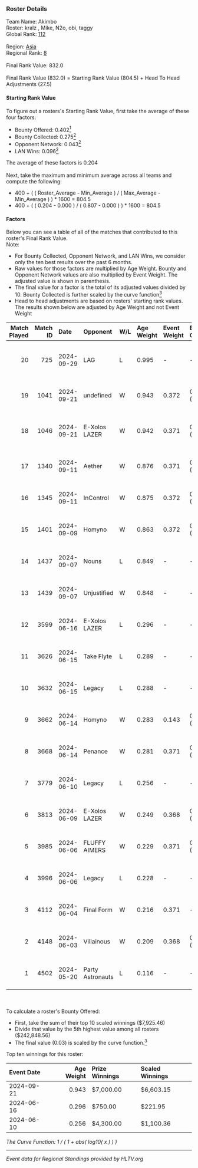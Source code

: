 ### Roster Details<br />
Team Name: Akimbo<br />
Roster: kralz , Mike, N2o, obi, taggy<br />
Global Rank: [112](../../standings_global_2024_10_30.md)<br />
<br />
Region: [Asia]( ../../standings_asia_2024_10_30.md)<br />
Regional Rank: [8]( ../../standings_asia_2024_10_30.md)<br />
<br />
Final Rank Value:  832.0<br />
<br />
Final Rank Value (832.0) = Starting Rank Value (804.5) + Head To Head Adjustments (27.5)<br />

#### Starting Rank Value<br />
To figure out a rosters's Starting Rank Value, first take the average of these four factors:<br />
- Bounty Offered: 0.402[<sup>1</sup>](#table2)
- Bounty Collected: 0.275[<sup>2</sup>](#table1)
- Opponent Network: 0.043[<sup>2</sup>](#table1)
- LAN Wins: 0.096[<sup>2</sup>](#table1)

The average of these factors is 0.204<br />
<br />
Next, take the maximum and minimum average across all teams and compute the following:<br />
- 400 + ( ( Roster_Average - Min_Average ) / ( Max_Average - Min_Average ) ) * 1600 = 804.5
- 400 + ( ( 0.204 - 0.000 ) / ( 0.807 - 0.000 ) ) * 1600 = 804.5


#### Factors<br />
Below you can see a table of all of the matches that contributed to this roster's Final Rank Value.<br />
Note:<br />

- For Bounty Collected, Opponent Network, and LAN Wins, we consider only the ten best results over the past 6 months.
- Raw values for those factors are multiplied by Age Weight. Bounty and Opponent Network values are also multiplied by Event Weight. The adjusted value is shown in parenthesis.
- The final value for a factor is the total of its adjusted values divided by 10. Bounty Collected is further scaled by the curve function[<sup>3</sup>](#curveFunction)
- Head to head adjustments are based on rosters' starting rank values. The results shown below are adjusted by Age Weight and not Event Weight
<span id="table1"></span><br />


| Match Played | Match ID | Date       | Opponent         | W/L | Age Weight | Event Weight | Bounty Collected | Opponent Network | LAN Wins  | H2H Adj. | Roster                             |
| -: | -: | :- | :- | :- | :- | :- | :- | :- | :- | -: | :- |
|           20 |      725 | 2024-09-29 | LAG              | L   | 0.995      | -            | -                | -                | -         |   -21.03 | kralz , Mike, N2o, obi, taggy      |
|           19 |     1041 | 2024-09-21 | undefined        | W   | 0.943      | 0.372        | 0.019 (0.007)    | 0.253 (0.089)    | 0 (0.000) |    13.57 | kmrn, kralz , laxiee, N2o, obi     |
|           18 |     1046 | 2024-09-21 | E-Xolos LAZER    | W   | 0.942      | 0.371        | 0.017 (0.006)    | 0.398 (0.139)    | 0 (0.000) |    15.30 | kmrn, kralz , N2o, obi, taggy      |
|           17 |     1340 | 2024-09-11 | Aether           | W   | 0.876      | 0.371        | 0.000 (0.000)    | 0.099 (0.032)    | 0 (0.000) |     3.66 | kmrn, kralz , laxiee, N2o, obi     |
|           16 |     1345 | 2024-09-11 | InControl        | W   | 0.875      | 0.372        | 0.013 (0.004)    | 0.129 (0.042)    | 0 (0.000) |     9.63 | kmrn, kralz , laxiee, N2o, obi     |
|           15 |     1401 | 2024-09-09 | Homyno           | W   | 0.863      | 0.372        | 0.006 (0.002)    | 0.098 (0.031)    | 0 (0.000) |     7.21 | kmrn, kralz , laxiee, N2o, obi     |
|           14 |     1437 | 2024-09-07 | Nouns            | L   | 0.849      | -            | -                | -                | -         |    -3.83 | kmrn, kralz , laxiee, N2o, obi     |
|           13 |     1439 | 2024-09-07 | Unjustified      | W   | 0.848      | -            | -                | -                | 1 (0.848) |     2.48 | kmrn, kralz , laxiee, N2o, obi     |
|           12 |     3599 | 2024-06-16 | E-Xolos LAZER    | L   | 0.296      | -            | -                | -                | -         |    -4.50 | calamity, kralz , laxiee, N2o, obi |
|           11 |     3626 | 2024-06-15 | Take Flyte       | L   | 0.289      | -            | -                | -                | -         |    -4.46 | calamity, kralz , laxiee, N2o, obi |
|           10 |     3632 | 2024-06-15 | Legacy           | L   | 0.288      | -            | -                | -                | -         |    -1.83 | calamity, kralz , laxiee, N2o, obi |
|            9 |     3662 | 2024-06-14 | Homyno           | W   | 0.283      | 0.143        | 0.006 (0.000)    | 0.098 (0.004)    | 0 (0.000) |     2.62 | calamity, kralz , laxiee, N2o, obi |
|            8 |     3668 | 2024-06-14 | Penance          | W   | 0.281      | 0.371        | 0.002 (0.000)    | 0.111 (0.012)    | 0 (0.000) |     2.83 | calamity, kralz , laxiee, N2o, obi |
|            7 |     3779 | 2024-06-10 | Legacy           | L   | 0.256      | -            | -                | -                | -         |    -1.62 | calamity, kralz , laxiee, N2o, obi |
|            6 |     3813 | 2024-06-09 | E-Xolos LAZER    | W   | 0.249      | 0.368        | 0.017 (0.002)    | 0.398 (0.036)    | 0 (0.000) |     4.01 | calamity, kralz , laxiee, N2o, obi |
|            5 |     3985 | 2024-06-06 | FLUFFY AIMERS    | W   | 0.229      | 0.371        | 0.028 (0.002)    | 0.503 (0.043)    | 0 (0.000) |     3.93 | calamity, kralz , laxiee, N2o, obi |
|            4 |     3996 | 2024-06-06 | Legacy           | L   | 0.228      | -            | -                | -                | -         |    -1.42 | calamity, kralz , laxiee, N2o, obi |
|            3 |     4112 | 2024-06-04 | Final Form       | W   | 0.216      | 0.371        | -                | 0.018 (0.001)    | -         |     1.02 | calamity, kralz , laxiee, N2o, obi |
|            2 |     4148 | 2024-06-03 | Villainous       | W   | 0.209      | 0.368        | 0.001 (0.000)    | -                | -         |     1.16 | calamity, kralz , laxiee, N2o, obi |
|            1 |     4502 | 2024-05-20 | Party Astronauts | L   | 0.116      | -            | -                | -                | -         |    -1.25 | calamity, kralz , laxiee, N2o, obi |

<br />
<span id="table2"></span><br />
To calculate a roster's Bounty Offered:<br />

- First, take the sum of their top 10 scaled winnings ($7,925.46)
- Divide that value by the 5th highest value among all rosters ($242,848.56)
- The final value (0.03) is scaled by the curve function.[<sup>3</sup>](#curveFunction)

Top ten winnings for this roster:<br />

| Event Date | Age Weight | Prize Winnings | Scaled Winnings |
| :- | -: | :- | :- |
| 2024-09-21 |      0.943 | $7,000.00      | $6,603.15       |
| 2024-06-16 |      0.296 | $750.00        | $221.95         |
| 2024-06-10 |      0.256 | $4,300.00      | $1,100.36       |


<span id="curveFunction"></span>_The Curve Function: 1 / ( 1 + abs( log10( x ) ) )_<br />

---
_Event data for Regional Standings provided by HLTV.org_<br />
